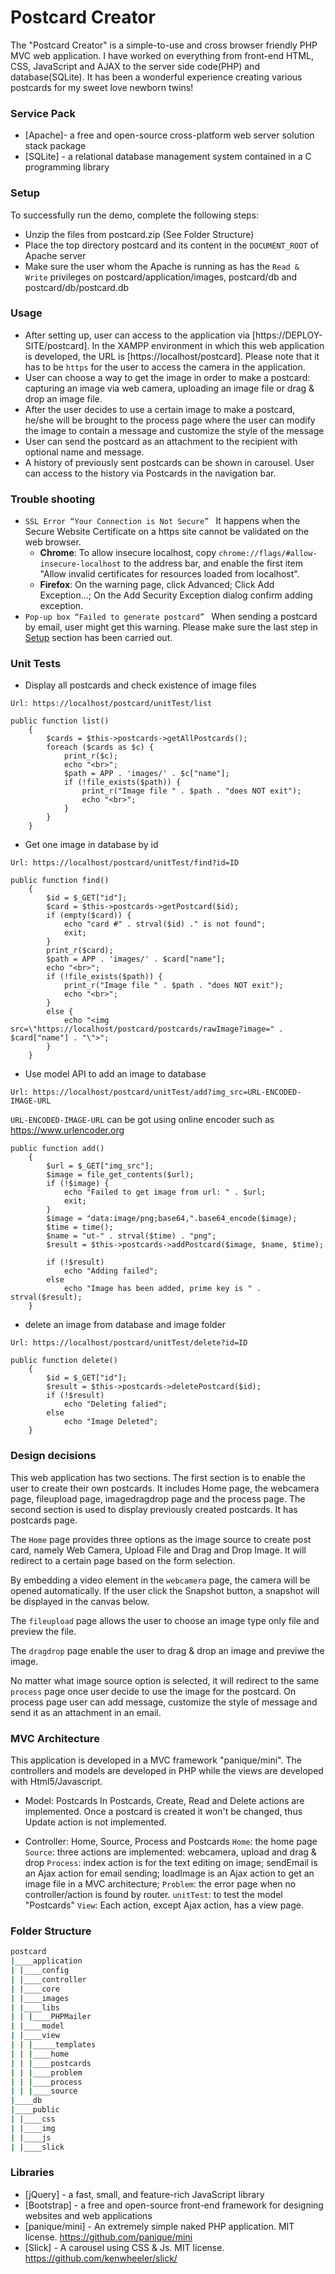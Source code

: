 # Postcard Creator

The "Postcard Creator" is a simple-to-use and cross browser friendly PHP MVC web application. I have worked on everything from front-end HTML, CSS, JavaScript and AJAX to the server side code(PHP) and database(SQLite). It has been a wonderful experience creating various postcards for my sweet love newborn twins!
 
### Service Pack

* [Apache]- a free and open-source cross-platform web server solution stack package 
* [SQLite] - a relational database management system contained in a C programming library

### Setup

To successfully run the demo, complete the following steps:

  * Unzip the files from postcard.zip (See Folder Structure)
  * Place the top directory postcard and its content in the `DOCUMENT_ROOT` of Apache server
  * Make sure the user whom the Apache is running as has the `Read & Write` privileges on 
     postcard/application/images, postcard/db and postcard/db/postcard.db

### Usage

  * After setting up, user can access to the application via [https://DEPLOY-SITE/postcard]. In the XAMPP environment in which this web application is developed, the URL is [https://localhost/postcard]. Please note that it has to be `https` for the user to access the camera in the application.
  * User can choose a way to get the image in order to make a postcard: capturing an image via web camera, uploading an image file or drag & drop an image file.
  * After the user decides to use a certain image to make a postcard, he/she will be brought to the process page where the user can modify the image to contain a message and customize the style of the message
  * User can send the postcard as an attachment to the recipient with optional name and message.
  * A history of previously sent postcards can be shown in carousel. User can access to the history via Postcards in the navigation bar.

### Trouble shooting

  * `SSL Error “Your Connection is Not Secure” `
    It happens when the Secure Website Certificate on a https site cannot be validated on the web browser. 
     * **Chrome**: To allow insecure localhost, copy `chrome://flags/#allow-insecure-localhost` to the address bar, and enable the first item "Allow invalid certificates for resources loaded from localhost".
     * **Firefox**: On the warning page, click Advanced; Click Add Exception…; On the Add Security Exception dialog confirm adding exception.
  * `Pop-up box “Failed to generate postcard” `
     When sending a postcard by email, user might get this warning. Please make sure the last step in [Setup](#Setup) section has been carried out.
     
### Unit Tests
* Display all postcards and check existence of image files
```
Url: https://localhost/postcard/unitTest/list     
```

```
public function list()
    {
        $cards = $this->postcards->getAllPostcards();
        foreach ($cards as $c) {
            print_r($c);
            echo "<br>";
            $path = APP . 'images/' . $c["name"];
            if (!file_exists($path)) {
                print_r("Image file " . $path . "does NOT exit");
                echo "<br>";
            }
        }
    }
```

* Get one image in database by id
```
Url: https://localhost/postcard/unitTest/find?id=ID      
```

```
public function find()
    {
        $id = $_GET["id"];
        $card = $this->postcards->getPostcard($id);
        if (empty($card)) {
            echo "card #" . strval($id) ." is not found";
            exit;
        }
        print_r($card);
        $path = APP . 'images/' . $card["name"];
        echo "<br>";
        if (!file_exists($path)) {
            print_r("Image file " . $path . "does NOT exit");
            echo "<br>";
        }
        else {
            echo "<img src=\"https://localhost/postcard/postcards/rawImage?image=" . $card["name"] . "\">";
        }
    }
```

* Use model API to add an image to database
```
Url: https://localhost/postcard/unitTest/add?img_src=URL-ENCODED-IMAGE-URL
```

`URL-ENCODED-IMAGE-URL` can be got using online encoder such as https://www.urlencoder.org

```
public function add()
    {
        $url = $_GET["img_src"];
        $image = file_get_contents($url);
        if (!$image) {
            echo "Failed to get image from url: " . $url;
            exit;
        }
        $image = "data:image/png;base64,".base64_encode($image);
        $time = time();    
        $name = "ut-" . strval($time) . "png";
        $result = $this->postcards->addPostcard($image, $name, $time);
        
        if (!$result)
            echo "Adding failed";
        else
            echo "Image has been added, prime key is " . strval($result);
    }
```

* delete an image from database and image folder
```
Url: https://localhost/postcard/unitTest/delete?id=ID    
```

```
public function delete()
    {
        $id = $_GET["id"];
        $result = $this->postcards->deletePostcard($id);
        if (!$result)
            echo "Deleting falied";
        else
            echo "Image Deleted";
    }   
```
### Design decisions
This web application has two sections. The first section is to enable the user to create their own postcards.
It includes Home page, the webcamera page, fileupload page, imagedragdrop page and the process page. The second section is used to display previously created postcards. It has postcards page.

The `Home` page provides three options as the image source to create post card, namely Web Camera, Upload File and Drag and Drop Image. It will redirect to a certain page based on the form selection. 

By embedding a video element in the `webcamera` page, the camera will be opened automatically. If the user click the Snapshot button, a snapshot will be displayed in the canvas below.

The `fileupload` page allows the user to choose an image type only file and preview the file.

The `dragdrop` page enable the user to drag & drop an image and previwe the image.

No matter what image source option is selected, it will redirect to the same `process` page once user decide to use the image for the postcard. On process page user can add message, customize the style of message and send it as an attachment in an email.

### MVC Architecture
This application is developed in a MVC framework "panique/mini". The controllers and models are developed in PHP while the views are developed with Html5/Javascript.

  * Model: Postcards
     In Postcards, Create, Read and Delete actions are implemented. Once a postcard is created it won't be changed, thus Update action is not implemented.

  * Controller: Home, Source, Process and Postcards
     `Home`: the home page
     `Source`: three actions are implemented: webcamera, upload and drag & drop
     `Process`: index action is for the text editing on image; sendEmail is an Ajax action for email sending; loadImage is an Ajax action to get an image file in a MVC architecture;
     `Problem`: the error page when no controller/action is found by router.
     `unitTest`: to test the model "Postcards"
  `View`: Each action, except Ajax action, has a view page.

### Folder Structure
```bash
postcard
|____application
| |____config
| |____controller
| |____core
| |____images
| |____libs
| | |____PHPMailer
| |____model
| |____view
| | |_____templates
| | |____home
| | |____postcards
| | |____problem
| | |____process
| | |____source
|____db
|____public
| |____css
| |____img
| |____js
| |____slick
```

### Libraries

* [jQuery] - a fast, small, and feature-rich JavaScript library
* [Bootstrap] -  a free and open-source front-end framework for designing websites and web applications
* [panique/mini] - An extremely simple naked PHP application. MIT license. <https://github.com/panique/mini>
* [Slick] - A carousel using CSS & Js. MIT license. <https://github.com/kenwheeler/slick/>
